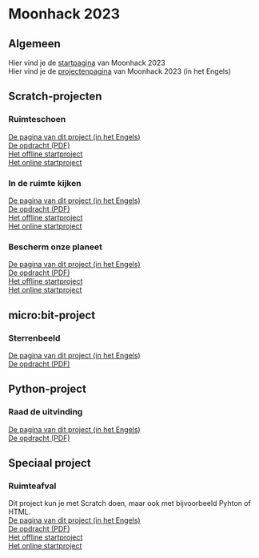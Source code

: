 # Moonhack 2023

## Algemeen
Hier vind je de [startpagina](https://moonhack.com/) van Moonhack 2023<br/>
Hier vind je de [projectenpagina](https://moonhack.com/projects) van Moonhack 2023 (in het Engels)

## Scratch-projecten
### Ruimteschoen

[De pagina van dit project (in het Engels)](https://codeclubau.org/projects/space-shoe/)<br/>
[De opdracht (PDF)](https://assets.codeclubau.org/assets/Dutch_SpaceShoes_2023-08-28-234638.pdf?mtime=20230829094638&focal=none)<br/>
[Het offline startproject](resources/SpaceShoeStarter-MH23.sb3)<br/>
[Het online startproject](https://scratch.mit.edu/projects/887029903/)

### In de ruimte kijken

[De pagina van dit project (in het Engels)](https://codeclubau.org/projects/looking-into-space/)<br/>
[De opdracht (PDF)](https://assets.codeclubau.org/assets/Dutch_LookingintoSpace_2023-08-28-234750.pdf?mtime=20230829094750&focal=none)<br/>
[Het offline startproject](resources/LookingIntoSpace-MH23.sb3)<br/>
[Het online startproject](https://scratch.mit.edu/projects/887032487/)

### Bescherm onze planeet

[De pagina van dit project (in het Engels)](https://codeclubau.org/projects/protect-the-planet/)<br/>
[De opdracht (PDF)](https://assets.codeclubau.org/assets/Dutch_ProtectthePlanet_2023-08-28-234253.pdf?mtime=20230829094253&focal=none)<br/>
[Het offline startproject](resources/ProtectThePlanet-MH23.sb3)<br/>
[Het online startproject](https://scratch.mit.edu/projects/887033103/)

## micro:bit-project
### Sterrenbeeld

[De pagina van dit project (in het Engels)](https://codeclubau.org/projects/constellation/)<br/>
[De opdracht (PDF)](https://assets.codeclubau.org/assets/Dutch_Constellation.pdf?mtime=20230825185835&focal=none)

## Python-project
### Raad de uitvinding

[De pagina van dit project (in het Engels)](https://codeclubau.org/projects/guess-the-invention/)<br/>
[De opdracht (PDF)](https://assets.codeclubau.org/assets/Dutch_GuesstheInvention.pdf?mtime=20230825190012&focal=none)

## Speciaal project
### Ruimteafval

Dit project kun je met Scratch doen, maar ook met bijvoorbeeld Pyhton of HTML.<br/>
[De pagina van dit project (in het Engels)](https://codeclubau.org/projects/space-junk/)<br/>
[De opdracht (PDF)](https://assets.codeclubau.org/assets/Dutch_SpaceJunk_2023-08-28-234458.pdf?mtime=20230829094458&focal=none)<br/>
[Het offline startproject](resources/SpaceJunkStarter-MH23.sb3)<br/>
[Het online startproject](https://scratch.mit.edu/projects/887033842)

